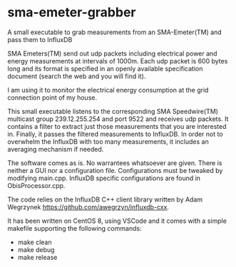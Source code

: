 # sma-emeter-grabber
A small executable to grab measurements from an SMA-Emeter(TM) and pass them to InfluxDB

SMA Emeters(TM) send out udp packets including electrical power and energy measurements at intervals of 1000m. Each udp packet is 600 bytes long and its format is specified in an openly available specification document (search the web and you will find it).

I am using it to monitor the electrical energy consumption at the grid connection point of my house.

This small executable listens to the corresponding SMA Speedwire(TM) multicast group 239.12.255.254 and port 9522 and receives udp packets. It contains a filter to extract just those measurements that you are interested in. Finally, it passes the filtered measurements to InfluxDB. In order not to overwhelm the InfluxDB with too many measurements, it includes an averaging mechanism if needed.

The software comes as is. No warrantees whatsoever are given. There is neither a GUI nor a configuration file. Configurations must be tweaked by modifying main.cpp. InfluxDB specific configurations are found in ObisProcessor.cpp.

The code relies on the InfluxDB C++ client library written by Adam Wegrzynek https://github.com/awegrzyn/influxdb-cxx.

It has been written on CentOS 8, using VSCode and it comes with a simple makefile supporting the following commands:
- make clean
- make debug
- make release

